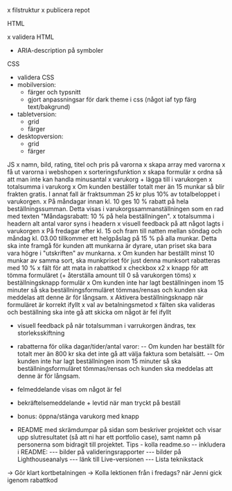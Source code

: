 x filstruktur
x publicera repot

HTML

x validera HTML

- ARIA-description på symboler

CSS

- validera CSS
- mobilversion:
  - färger och typsnitt
  - gjort anpassningsar för dark theme i css (något iaf typ färg text/bakgrund)
- tabletversion:
  - grid
  - färger
- desktopversion:
  - grid
  - färger

JS
x namn, bild, rating, titel och pris på varorna
x skapa array med varorna
x få ut varorna i webshopen
x sorteringsfunktion
x skapa formulär
x ordna så att man inte kan handla minusantal
x varukorg + lägga till i varukorgen
x totalsumma i varukorg
x Om kunden beställer totalt mer än 15 munkar så blir frakten gratis. I annat fall är fraktsumman 25 kr plus 10% av totalbeloppet i varukorgen.
x På måndagar innan kl. 10 ges 10 % rabatt på hela beställningssumman. Detta visas i varukorgssammanställningen som en rad med texten "Måndagsrabatt: 10 % på hela beställningen".
x totalsumma i headern alt antal varor syns i headern
x visuell feedback på att något lagts i varukorgen
x På fredagar efter kl. 15 och fram till natten mellan söndag och måndag kl. 03.00 tillkommer ett helgpåslag på 15 % på alla munkar. Detta ska inte framgå för kunden att munkarna är dyrare, utan priset ska bara vara högre i "utskriften" av munkarna.
x Om kunden har beställt minst 10 munkar av samma sort, ska munkpriset för just denna munksort rabatteras med 10 %
x fält för att mata in rabattkod
x checkbox x2
x knapp för att tömma formuläret (+ återställa amount till 0 så varukorgen töms)
x beställningsknapp formulär
x Om kunden inte har lagt beställningen inom 15 minuter så ska beställningsformuläret tömmas/rensas och kunden ska meddelas att denne är för långsam.
x Aktivera beställningsknapp när formuläret är korrekt ifyllt
x val av betalningsmetod
x fälten ska valideras och beställning ska inte gå att skicka om något är fel ifyllt

- visuell feedback på när totalsumman i varrukorgen ändras, tex storleksskiftning
- rabatterna för olika dagar/tider/antal varor:
  -- Om kunden har beställt för totalt mer än 800 kr ska det inte gå att välja faktura som betalsätt.
  -- Om kunden inte har lagt beställningen inom 15 minuter så ska beställningsformuläret tömmas/rensas och kunden ska meddelas att denne är för långsam.

- felmeddelande visas om något är fel
- bekräftelsemeddelande + levtid när man tryckt på beställ
- bonus: öppna/stänga varukorg med knapp
- README med skrämdumpar på sidan som beskriver projektet och visar upp slutresultatet (så att ni har ett portfolio case),
  samt namn på personerna som bidragit till projektet. Tips - kolla readme.so
  -- inkludera i README:
  --- bilder på valideringsrapporter
  --- bilder på Lighthouseanalys
  --- länk till Live-versionen
  --- Lista teknikstack

-> Gör klart kortbetalningen
-> Kolla lektionen från i fredags? när Jenni gick igenom rabattkod
